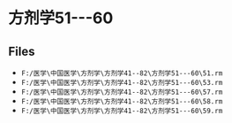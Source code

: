 # 方剂学51---60

## Files

- `F:/医学\中国医学\方剂学\方剂学41--82\方剂学51---60\51.rm`
- `F:/医学\中国医学\方剂学\方剂学41--82\方剂学51---60\53.rm`
- `F:/医学\中国医学\方剂学\方剂学41--82\方剂学51---60\57.rm`
- `F:/医学\中国医学\方剂学\方剂学41--82\方剂学51---60\58.rm`
- `F:/医学\中国医学\方剂学\方剂学41--82\方剂学51---60\59.rm`
